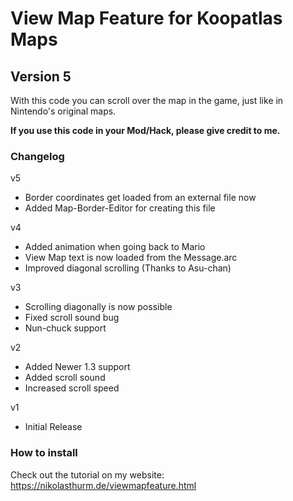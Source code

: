 # View Map Feature for Koopatlas Maps
## Version 5
With this code you can scroll over the map in the game, 
just like in Nintendo's original maps.

**If you use this code in your Mod/Hack, please give credit to me.**

### Changelog

v5
- Border coordinates get loaded from an external file now
- Added Map-Border-Editor for creating this file

v4
- Added animation when going back to Mario
- View Map text is now loaded from the Message.arc
- Improved diagonal scrolling (Thanks to Asu-chan)

v3
- Scrolling diagonally is now possible
- Fixed scroll sound bug
- Nun-chuck support

v2
- Added Newer 1.3 support
- Added scroll sound
- Increased scroll speed

v1
- Initial Release

### How to install

Check out the tutorial on my website:
https://nikolasthurm.de/viewmapfeature.html